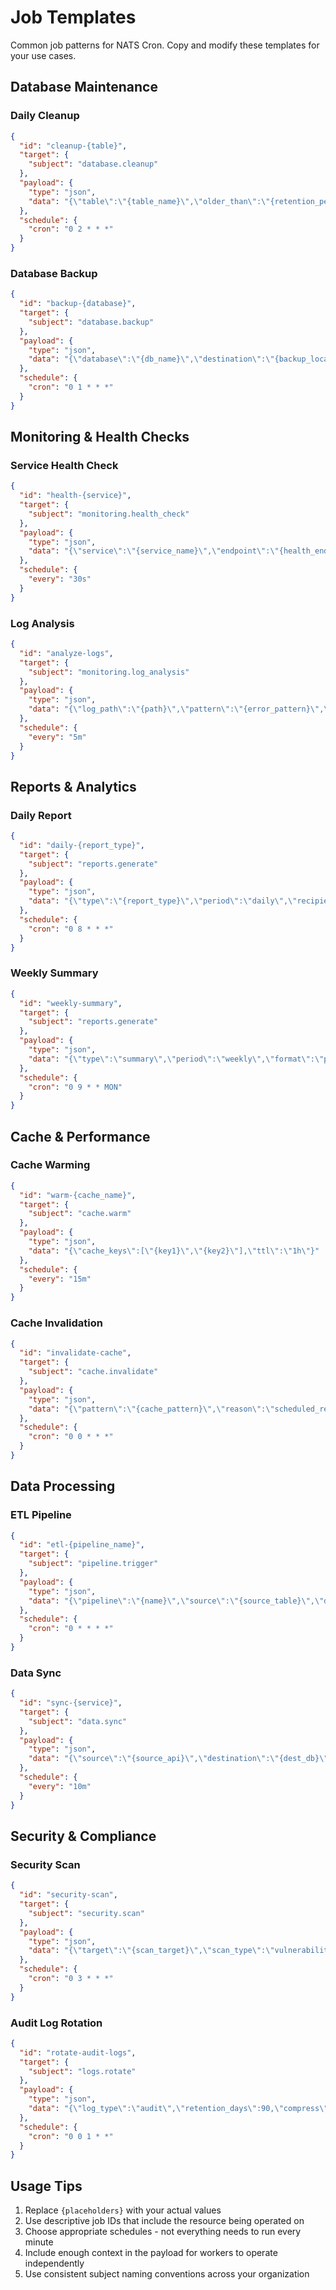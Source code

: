 # Job Templates

Common job patterns for NATS Cron. Copy and modify these templates for your use cases.

## Database Maintenance

### Daily Cleanup
```json
{
  "id": "cleanup-{table}",
  "target": {
    "subject": "database.cleanup"
  },
  "payload": {
    "type": "json",
    "data": "{\"table\":\"{table_name}\",\"older_than\":\"{retention_period}\",\"batch_size\":1000}"
  },
  "schedule": {
    "cron": "0 2 * * *"
  }
}
```

### Database Backup
```json
{
  "id": "backup-{database}",
  "target": {
    "subject": "database.backup"
  },
  "payload": {
    "type": "json",
    "data": "{\"database\":\"{db_name}\",\"destination\":\"{backup_location}\"}"
  },
  "schedule": {
    "cron": "0 1 * * *"
  }
}
```

## Monitoring & Health Checks

### Service Health Check
```json
{
  "id": "health-{service}",
  "target": {
    "subject": "monitoring.health_check"
  },
  "payload": {
    "type": "json",
    "data": "{\"service\":\"{service_name}\",\"endpoint\":\"{health_endpoint}\",\"timeout\":\"10s\"}"
  },
  "schedule": {
    "every": "30s"
  }
}
```

### Log Analysis
```json
{
  "id": "analyze-logs",
  "target": {
    "subject": "monitoring.log_analysis"
  },
  "payload": {
    "type": "json",
    "data": "{\"log_path\":\"{path}\",\"pattern\":\"{error_pattern}\",\"alert_threshold\":10}"
  },
  "schedule": {
    "every": "5m"
  }
}
```

## Reports & Analytics

### Daily Report
```json
{
  "id": "daily-{report_type}",
  "target": {
    "subject": "reports.generate"
  },
  "payload": {
    "type": "json",
    "data": "{\"type\":\"{report_type}\",\"period\":\"daily\",\"recipients\":[\"{email}\"]}"
  },
  "schedule": {
    "cron": "0 8 * * *"
  }
}
```

### Weekly Summary
```json
{
  "id": "weekly-summary",
  "target": {
    "subject": "reports.generate"
  },
  "payload": {
    "type": "json",
    "data": "{\"type\":\"summary\",\"period\":\"weekly\",\"format\":\"pdf\",\"recipients\":[\"{email}\"]}"
  },
  "schedule": {
    "cron": "0 9 * * MON"
  }
}
```

## Cache & Performance

### Cache Warming
```json
{
  "id": "warm-{cache_name}",
  "target": {
    "subject": "cache.warm"
  },
  "payload": {
    "type": "json",
    "data": "{\"cache_keys\":[\"{key1}\",\"{key2}\"],\"ttl\":\"1h\"}"
  },
  "schedule": {
    "every": "15m"
  }
}
```

### Cache Invalidation
```json
{
  "id": "invalidate-cache",
  "target": {
    "subject": "cache.invalidate"
  },
  "payload": {
    "type": "json",
    "data": "{\"pattern\":\"{cache_pattern}\",\"reason\":\"scheduled_refresh\"}"
  },
  "schedule": {
    "cron": "0 0 * * *"
  }
}
```

## Data Processing

### ETL Pipeline
```json
{
  "id": "etl-{pipeline_name}",
  "target": {
    "subject": "pipeline.trigger"
  },
  "payload": {
    "type": "json",
    "data": "{\"pipeline\":\"{name}\",\"source\":\"{source_table}\",\"destination\":\"{dest_table}\"}"
  },
  "schedule": {
    "cron": "0 * * * *"
  }
}
```

### Data Sync
```json
{
  "id": "sync-{service}",
  "target": {
    "subject": "data.sync"
  },
  "payload": {
    "type": "json",
    "data": "{\"source\":\"{source_api}\",\"destination\":\"{dest_db}\",\"batch_size\":1000}"
  },
  "schedule": {
    "every": "10m"
  }
}
```

## Security & Compliance

### Security Scan
```json
{
  "id": "security-scan",
  "target": {
    "subject": "security.scan"
  },
  "payload": {
    "type": "json",
    "data": "{\"target\":\"{scan_target}\",\"scan_type\":\"vulnerability\",\"notify\":true}"
  },
  "schedule": {
    "cron": "0 3 * * *"
  }
}
```

### Audit Log Rotation
```json
{
  "id": "rotate-audit-logs",
  "target": {
    "subject": "logs.rotate"
  },
  "payload": {
    "type": "json",
    "data": "{\"log_type\":\"audit\",\"retention_days\":90,\"compress\":true}"
  },
  "schedule": {
    "cron": "0 0 1 * *"
  }
}
```

## Usage Tips

1. Replace `{placeholders}` with your actual values
2. Use descriptive job IDs that include the resource being operated on
3. Choose appropriate schedules - not everything needs to run every minute
4. Include enough context in the payload for workers to operate independently
5. Use consistent subject naming conventions across your organization